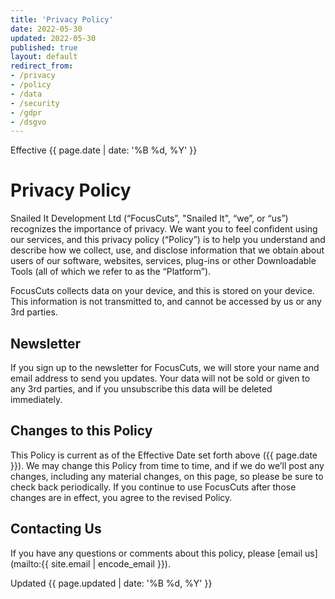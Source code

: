 ```yaml
---
title: 'Privacy Policy'
date: 2022-05-30
updated: 2022-05-30
published: true
layout: default
redirect_from:
- /privacy
- /policy
- /data
- /security
- /gdpr
- /dsgvo
---
```


Effective {{ page.date | date: '%B %d, %Y' }}

# Privacy Policy

Snailed It Development Ltd (“FocusCuts”, "Snailed It", “we”, or “us”) recognizes the importance of privacy. We want you to feel confident using our services, and this privacy policy (“Policy”) is to help you understand and describe how we collect, use, and disclose information that we obtain about users of our software, websites, services, plug-ins or other Downloadable Tools (all of which we refer to as the “Platform”).

FocusCuts collects data on your device, and this is stored on your device. This information is not transmitted to, and cannot be accessed by us or any 3rd parties.

## Newsletter

If you sign up to the newsletter for FocusCuts, we will store your name and email address to send you updates. Your data will not be sold or given to any 3rd parties, and if you unsubscribe this data will be deleted immediately.

## Changes to this Policy

This Policy is current as of the Effective Date set forth above ({{ page.date }}). We may change this Policy from time to time, and if we do we’ll post any changes, including any material changes, on this page, so please be sure to check back periodically. If you continue to use FocusCuts after those changes are in effect, you agree to the revised Policy.

## Contacting Us

If you have any questions or comments about this policy, please [email us](mailto:{{ site.email | encode_email }}).

Updated {{ page.updated | date: '%B %d, %Y' }}